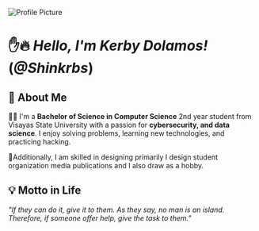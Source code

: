 ![Profile Picture](Dolamos_Image.png)
#  ✋🔥  ***Hello, I'm Kerby Dolamos!*** (***@Shinkrbs***)
## 📝 About Me  
👨‍🎓 I'm a **Bachelor of Science in Computer Science** 2nd year student from Visayas State University with a passion for **cybersecurity, and data science**. I enjoy solving problems, learning new technologies, and practicing hacking.

🎨Additionally, I am skilled in designing primarily I design student organization media publications and I also draw as a hobby.  

## 💡 Motto in Life  
*"If they can do it, give it to them. As they say, no man is an island. Therefore, if someone offer help, give the task to them."* 